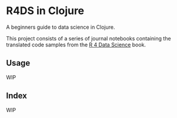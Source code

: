 # R4DS in Clojure

A beginners guide to data science in Clojure.

This project consists of a series of journal notebooks containing the translated code samples from the [R 4 Data Science](https://r4ds.had.co.nz/) book.

## Usage

WIP

## Index

WIP
